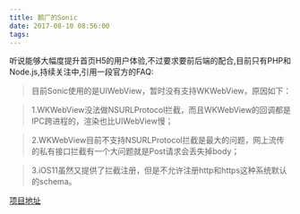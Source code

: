 ```yaml
---
title: 鹅厂的Sonic
date: 2017-08-10 08:56:00
tags:
---
```

听说能够大幅度提升首页H5的用户体验,不过要求要前后端的配合,目前只有PHP和Node.js,持续关注中,引用一段官方的FAQ:
>目前Sonic使用的是UIWebView，暂时没有支持WKWebView，原因如下：

>1.WKWebView没法做NSURLProtocol拦截，而且WKWebView的回调都是IPC跨进程的，渲染也比UIWebView慢；

>2.WKWebView目前不支持NSURLProtocol拦截是最大的问题，网上流传的私有接口拦截有一个大问题就是Post请求会丢失掉body；

>3.iOS11虽然又提供了拦截注册，但是不允许注册http和https这种系统默认的schema。
>

[项目地址](https://github.com/Tencent/VasSonic)